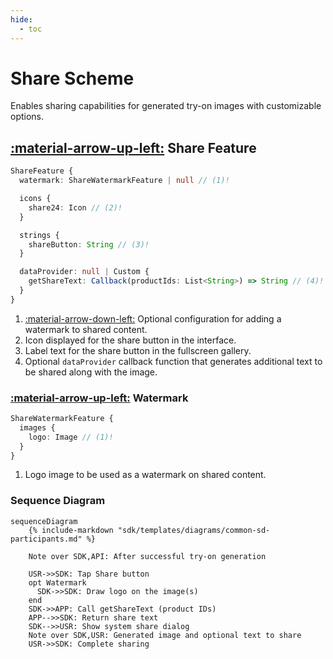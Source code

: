 ```yaml
---
hide:
  - toc
---
```

# Share Scheme

Enables sharing capabilities for generated try-on images with customizable options.

## [:material-arrow-up-left:](/sdk/developer/configuration/features/index.md#features) Share Feature
```typescript
ShareFeature {
  watermark: ShareWatermarkFeature | null // (1)!

  icons {
    share24: Icon // (2)!
  }

  strings {
    shareButton: String // (3)!
  }

  dataProvider: null | Custom {
    getShareText: Callback(productIds: List<String>) => String // (4)!
  }
}

```

1.  [:material-arrow-down-left:](#watermark) Optional configuration for adding a watermark to shared content.
2.  Icon displayed for the share button in the interface.
3.  Label text for the share button in the fullscreen gallery.
4.  Optional `dataProvider` callback function that generates additional text to be shared along with the image.


### [:material-arrow-up-left:](#share) Watermark
```typescript
ShareWatermarkFeature {
  images {
    logo: Image // (1)!
  }
}
```

1.  Logo image to be used as a watermark on shared content. 


### Sequence Diagram

``` mermaid
sequenceDiagram
    {% include-markdown "sdk/templates/diagrams/common-sd-participants.md" %}

    Note over SDK,API: After successful try-on generation

    USR->>SDK: Tap Share button
    opt Watermark
      SDK->>SDK: Draw logo on the image(s)
    end
    SDK->>APP: Call getShareText (product IDs)
    APP-->>SDK: Return share text
    SDK-->>USR: Show system share dialog
    Note over SDK,USR: Generated image and optional text to share
    USR->>SDK: Complete sharing

```